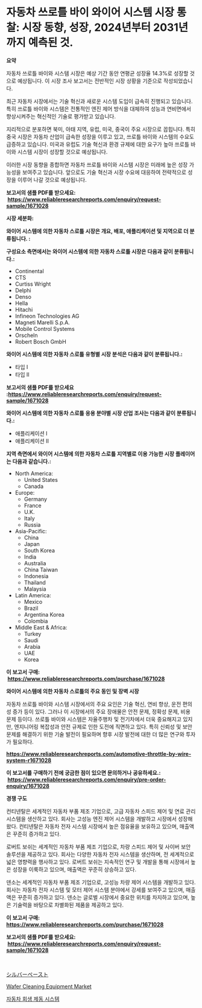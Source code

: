 <p><h1>자동차 쓰로틀 바이 와이어 시스템 시장 통찰: 시장 동향, 성장, 2024년부터 2031년까지 예측된 것.</h1></p><p><strong>요약</strong></p>
<p><p>자동차 쓰로틀 바이와 시스템 시장은 예상 기간 동안 연평균 성장율 14.3%로 성장할 것으로 예상됩니다. 이 시장 조사 보고서는 전반적인 시장 상황을 기준으로 작성되었습니다.</p><p>최근 자동차 시장에서는 기술 혁신과 새로운 시스템 도입이 급속히 진행되고 있습니다. 특히 쓰로틀 바이와 시스템은 전통적인 엔진 제어 방식을 대체하여 성능과 연비면에서 향상시켜주는 혁신적인 기술로 평가받고 있습니다.</p><p>지리적으로 분포하면 북미, 아태 지역, 유럽, 미국, 중국이 주요 시장으로 꼽힙니다. 특히 중국 시장은 자동차 산업이 급속한 성장을 이루고 있고, 쓰로틀 바이와 시스템의 수요도 급증하고 있습니다. 미국과 유럽도 기술 혁신과 환경 규제에 대한 요구가 높아 쓰로틀 바이와 시스템 시장이 성장할 것으로 예상됩니다.</p><p>이러한 시장 동향을 종합하면 자동차 쓰로틀 바이와 시스템 시장은 미래에 높은 성장 가능성을 보여주고 있습니다. 앞으로도 기술 혁신과 시장 수요에 대응하여 전략적으로 성장을 이루어 나갈 것으로 예상됩니다.</p></p>
<p><strong>보고서의 샘플 PDF를 받으세요: &nbsp;<a href="https://www.reliableresearchreports.com/enquiry/request-sample/1671028">https://www.reliableresearchreports.com/enquiry/request-sample/1671028</a></strong></p>
<p><strong>시장 세분화:</strong></p>
<p><strong> 와이어 시스템에 의한 자동차 스로틀 시장은 개요, 배포, 애플리케이션 및 지역으로 더 분류됩니다. :</strong></p>
<p><strong>구성요소 측면에서는 와이어 시스템에 의한 자동차 스로틀 시장은 다음과 같이 분류됩니다.:</strong></p>
<p><ul><li>Continental</li><li>CTS</li><li>Curtiss Wright</li><li>Delphi</li><li>Denso</li><li>Hella</li><li>Hitachi</li><li>Infineon Technologies AG</li><li>Magneti Marelli S.p.A.</li><li>Mobile Control Systems</li><li>Orscheln</li><li>Robert Bosch GmbH</li></ul></p>
<p><strong> 와이어 시스템에 의한 자동차 스로틀 유형별 시장 분석은 다음과 같이 분류됩니다.:</strong></p>
<p><ul><li>타입 I</li><li>타입 II</li></ul></p>
<p><strong>보고서의 샘플 PDF를 받으세요 :<a href="https://www.reliableresearchreports.com/enquiry/request-sample/1671028">https://www.reliableresearchreports.com/enquiry/request-sample/1671028</a></strong></p>
<p><strong> 와이어 시스템에 의한 자동차 스로틀 응용 분야별 시장 산업 조사는 다음과 같이 분류됩니다.:</strong></p>
<p><ul><li>애플리케이션 I</li><li>애플리케이션 II</li></ul></p>
<p><strong>지역 측면에서 와이어 시스템에 의한 자동차 스로틀 지역별로 이용 가능한 시장 플레이어는 다음과 같습니다.:</strong></p>
<p><ul>
    <li>
        North America:
        <ul>
            <li>United States</li>
            <li>Canada</li>
        </ul>
    </li>
    <li>
        Europe:
        <ul>
            <li>Germany</li>
            <li>France</li>
            <li>U.K.</li>
            <li>Italy</li>
            <li>Russia</li>
        </ul>
    </li>
    <li>
        Asia-Pacific:
        <ul>
            <li>China</li>
            <li>Japan</li>
            <li>South Korea</li>
            <li>India</li>
            <li>Australia</li>
            <li>China Taiwan</li>
            <li>Indonesia</li>
            <li>Thailand</li>
            <li>Malaysia</li>
        </ul>
    </li>
    <li>
        Latin America:
        <ul>
            <li>Mexico</li>
            <li>Brazil</li>
            <li>Argentina Korea</li>
            <li>Colombia</li>
        </ul>
    </li>
    <li>
        Middle East & Africa:
        <ul>
            <li>Turkey</li>
            <li>Saudi</li>
            <li>Arabia</li>
            <li>UAE</li>
            <li>Korea</li>
        </ul>
    </li>
    </ul></p>
<p><strong>이 보고서 구매: &nbsp;<a href="https://www.reliableresearchreports.com/purchase/1671028">https://www.reliableresearchreports.com/purchase/1671028</a></strong></p>
<p><strong>와이어 시스템에 의한 자동차 스로틀의 주요 동인 및 장벽 시장</strong></p>
<p><p>자동차 쓰로틀 바이와 시스템 시장에서의 주요 요인은 기술 혁신, 연비 향상, 운전 편의성 증가 등이 있다. 그러나 이 시장에서의 주요 장애물은 안전 문제, 정확성 문제, 비용 문제 등이다. 쓰로틀 바이와 시스템은 자율주행차 및 전기차에서 더욱 중요해지고 있지만, 엔지니어링 복잡성과 안전 규제로 인한 도전에 직면하고 있다. 특히 신뢰성 및 보안 문제를 해결하기 위한 기술 발전이 필요하며 향후 시장 발전에 대한 더 많은 연구와 투자가 필요하다.</p></p>
<p><strong><a href="https://www.reliableresearchreports.com/automotive-throttle-by-wire-system-r1671028">https://www.reliableresearchreports.com/automotive-throttle-by-wire-system-r1671028</a></strong></p>
<p><strong>이 보고서를 구매하기 전에 궁금한 점이 있으면 문의하거나 공유하세요.: &nbsp;<a href="https://www.reliableresearchreports.com/enquiry/pre-order-enquiry/1671028">https://www.reliableresearchreports.com/enquiry/pre-order-enquiry/1671028</a></strong></p>
<p><strong>경쟁 구도</strong></p>
<p><p>컨티넨탈은 세계적인 자동차 부품 제조 기업으로, 고급 자동차 스피드 제어 및 연료 관리 시스템을 생산하고 있다. 회사는 고성능 엔진 제어 시스템을 개발하고 시장에서 성장해왔다. 컨티넨탈은 자동차 전자 시스템 시장에서 높은 점유율을 보유하고 있으며, 매출액은 꾸준히 증가하고 있다.</p><p>로버트 보쉬는 세계적인 자동차 부품 제조 기업으로, 차량 스피드 제어 및 사이버 보안 솔루션을 제공하고 있다. 회사는 다양한 자동차 전자 시스템을 생산하며, 전 세계적으로 넓은 영향력을 행사하고 있다. 로버트 보쉬는 지속적인 연구 및 개발을 통해 시장에서 높은 성장을 이룩하고 있으며, 매출액은 꾸준히 상승하고 있다.</p><p>덴소는 세계적인 자동차 부품 제조 기업으로, 고성능 차량 제어 시스템을 개발하고 있다. 회사는 자동차 전자 시스템 및 모터 제어 시스템 분야에서 강세를 보여주고 있으며, 매출액은 꾸준히 증가하고 있다. 덴소는 글로벌 시장에서 중요한 위치를 차지하고 있으며, 높은 기술력을 바탕으로 차별화된 제품을 제공하고 있다.</p></p>
<p><strong>이 보고서 구매: &nbsp; <a href="https://www.reliableresearchreports.com/purchase/1671028">https://www.reliableresearchreports.com/purchase/1671028</a></strong></p>
<p><strong>보고서의 샘플 PDF를 받으세요: &nbsp;<a href="https://www.reliableresearchreports.com/enquiry/request-sample/1671028">https://www.reliableresearchreports.com/enquiry/request-sample/1671028</a></strong><strong></strong></p>
<p>&nbsp;</p>
<p><p><a href="https://github.com/xemfu2379520/Market-Research-Report-List-1/blob/main/849265329180.md">シルバーペースト</a></p><p><a href="https://github.com/ChiragRP21/Market-Research-Report-List-4/blob/main/wafer-cleaning-equipment-market.md">Wafer Cleaning Equipment Market</a></p><p><a href="https://github.com/bvubpqd5241630/Market-Research-Report-List-1/blob/main/280885926886.md">자동차 회생 제동 시스템</a></p></p>